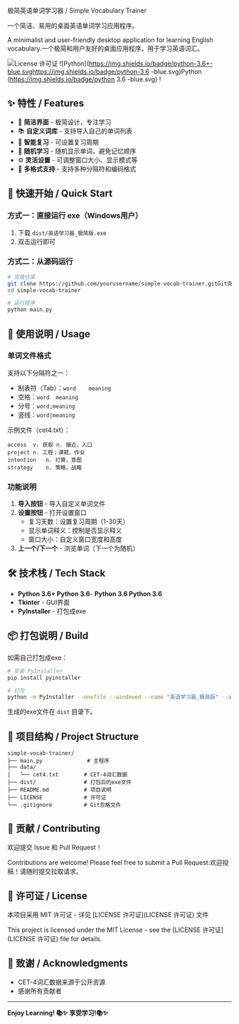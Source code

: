  极简英语单词学习器 / Simple Vocabulary Trainer


一个简洁、易用的桌面英语单词学习应用程序。

A minimalist and user-friendly desktop application for learning English vocabulary.一个极简和用户友好的桌面应用程序，用于学习英语词汇。

![License   许可证](https://img.shields.io/badge/license-MIT-blue.svg)
![Python](https://img.shields.io/badge/python-3.6+-blue.svghttps://img.shields.io/badge/python-3.6 -blue.svg)Python (https://img.shields.io/badge/python 3.6 -blue.svg) !

## ✨ 特性 / Features

- 🎯 **简洁界面** - 极简设计，专注学习
- 📚 **自定义词库** - 支持导入自己的单词列表
- 🔄 **智能复习** - 可设置复习周期
- 🎲 **随机学习** - 随机显示单词，避免记忆顺序
- ⚙️ **灵活设置** - 可调整窗口大小、显示模式等
- 📁 **多格式支持** - 支持多种分隔符和编码格式

## 🚀 快速开始 / Quick Start

### 方式一：直接运行 exe（Windows用户）

1. 下载 `dist/英语学习器_极简版.exe`
2. 双击运行即可

### 方式二：从源码运行

```bash   ”“bash
# 克隆仓库
git clone https://github.com/yourusername/simple-vocab-trainer.gitGit克隆https://github.com/yourusername/simple-vocab-trainer.git
cd simple-vocab-trainer

# 运行程序
python main.py
```

## 📖 使用说明 / Usage

### 单词文件格式

支持以下分隔符之一：
- 制表符（Tab）：`word	meaning`
- 空格：`word  meaning`
- 分号：`word;meaning`
- 竖线：`word|meaning`

示例文件（cet4.txt）：
```
access	v. 获取 n. 接近，入口
project	n. 工程；课题、作业
intention	n. 打算，意图
strategy	n. 策略，战略
```

### 功能说明

1. **导入按钮** - 导入自定义单词文件
2. **设置按钮** - 打开设置窗口
   - 复习天数：设置复习周期（1-30天）
   - 显示单词释义：控制是否显示释义
   - 窗口大小：自定义窗口宽度和高度
3. **上一个/下一个** - 浏览单词（下一个为随机）

## 🛠️ 技术栈 / Tech Stack

- **Python 3.6+   Python 3.6**- **Python 3.6 Python 3.6**
- **Tkinter** - GUI界面
- **PyInstaller** - 打包成exe

## 📦 打包说明 / Build

如需自己打包成exe：

```bash   ”“bash
# 安装 PyInstaller
pip install pyinstaller

# 打包
python -m PyInstaller --onefile --windowed --name "英语学习器_极简版" --add-data "data;data" main.py --clean
```

生成的exe文件在 `dist` 目录下。

## 📝 项目结构 / Project Structure

```
simple-vocab-trainer/
├── main.py              # 主程序
├── data/
│   └── cet4.txt        # CET-4词汇数据
├── dist/               # 打包后的exe文件
├── README.md           # 项目说明
├── LICENSE             # 许可证
└── .gitignore          # Git忽略文件
```

## 🤝 贡献 / Contributing

欢迎提交 Issue 和 Pull Request！

Contributions are welcome! Please feel free to submit a Pull Request.欢迎投稿！请随时提交拉取请求。

## 📄 许可证 / License

本项目采用 MIT 许可证 - 详见 [LICENSE   许可证](LICENSE   许可证) 文件

This project is licensed under the MIT License - see the [LICENSE   许可证](LICENSE   许可证) file for details.

## 🙏 致谢 / Acknowledgments

- CET-4词汇数据来源于公开资源
- 感谢所有贡献者

---

**Enjoy Learning! 📚✨   享受学习!📚✨**




